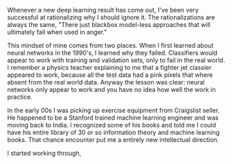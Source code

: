 Whenever a new deep learning result has come out, I've been very successful at rationalizing why I should ignore it. The rationalizations are always the same, "There just blackbox model-less approaches that will ultimately fail when used in anger."

This mindset of mine comes from two places. When I first learned about neural networks in the 1990's, I learned why they failed. Classifiers would appear to work with training and validation sets, only to fail in the real world. I remember a physics teacher explaining to me that a fighter jet classier appeared to work, because all the test data had a pink pixels that where absent from the real world data. Anyway the lesson was clear: neural networks only appear to work and you have no idea how well the work in practice.

In the early 00s I was picking up exercise equipment from Craigslist seller. He happened to be a Stanford trained machine learning engineer and was moving back to India. I recognized some of his books and told me I could have his entire library of 30 or so information theory and machine learning books. That chance encounter put me a entirely new intellectual direction.

I started working through,
